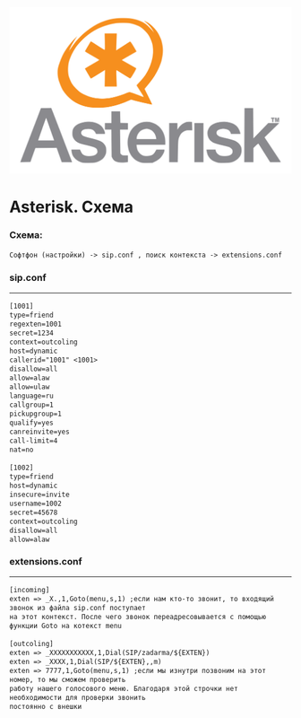 ![Asterisk](../../img/asterisk.png)

# Asterisk. Схема

### Схема:

```Софтфон (настройки) -> sip.conf , поиск контекста -> extensions.conf```

### sip.conf
***********************************************************
```
[1001]
type=friend
regexten=1001
secret=1234
context=outcoling
host=dynamic
callerid="1001" <1001>
disallow=all
allow=alaw
allow=ulaw
language=ru
callgroup=1
pickupgroup=1
qualify=yes
canreinvite=yes
call-limit=4
nat=no

[1002]
type=friend
host=dynamic
insecure=invite
username=1002
secret=45678
context=outcoling
disallow=all
allow=alaw
```


### extensions.conf
***********************************************************
```
[incoming]
exten => _X.,1,Goto(menu,s,1) ;если нам кто-то звонит, то входящий звонок из файла sip.conf поступает
на этот контекст. После чего звонок переадресовывается с помощью функции Goto на котекст menu

[outcoling]
exten => _XXXXXXXXXXX,1,Dial(SIP/zadarma/${EXTEN})
exten => _XXXX,1,Dial(SIP/${EXTEN},,m)
exten => 7777,1,Goto(menu,s,1) ;если мы изнутри позвоним на этот номер, то мы сможем проверить
работу нашего голосового меню. Благодаря этой строчки нет необходимости для проверки звонить
постоянно с внешки
```
